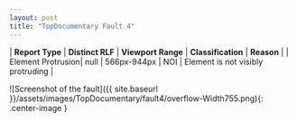```yaml
---
layout: post
title: "TopDocumentary Fault 4"
---
```

| **Report Type** | **Distinct RLF** | **Viewport Range** | **Classification** | **Reason** |
| Element Protrusion| null | 566px-944px | NOI | Element is not visibly protruding | 

![Screenshot of the fault]({{ site.baseurl }}/assets/images/TopDocumentary/fault4/overflow-Width755.png){: .center-image }